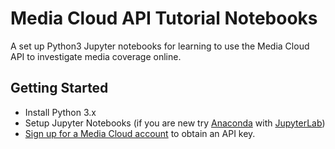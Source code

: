 Media Cloud API Tutorial Notebooks
==================================

A set up Python3 Jupyter notebooks for learning to use the Media Cloud API to investigate media coverage online.

## Getting Started

* Install Python 3.x
* Setup Jupyter Notebooks (if you are new try [Anaconda](https://www.anaconda.com/products/individual) with [JupyterLab](https://jupyterlab.readthedocs.io/en/stable/getting_started/installation.html))
* [Sign up for a Media Cloud account](https://tools.mediacloud.org/#/user/signup) to obtain an API key.